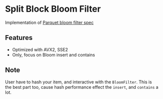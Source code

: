 # Split Block Bloom Filter

Implementation of [Parquet bloom filter spec](https://github.com/apache/parquet-format/blob/master/BloomFilter.md)

## Features
* Optimized with AVX2, SSE2
* Only, focus on Bloom insert and contains

## Note
User have to hash your item, and interactive with the `BloomFilter`. 
This is the best part too, cause hash performance effect the `insert`,
and `contains` a lot.

